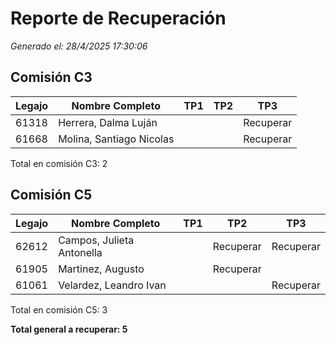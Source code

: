 # Reporte de Recuperación
*Generado el: 28/4/2025 17:30:06*

## Comisión C3

| Legajo | Nombre Completo                 | TP1       | TP2       | TP3       |
|--------|---------------------------------|-----------|-----------|-----------|
| 61318 | Herrera, Dalma Luján            |           |           | Recuperar |
| 61668 | Molina, Santiago Nicolas        |           |           | Recuperar |

Total en comisión C3: 2

## Comisión C5

| Legajo | Nombre Completo                 | TP1       | TP2       | TP3       |
|--------|---------------------------------|-----------|-----------|-----------|
| 62612 | Campos, Julieta Antonella       |           | Recuperar | Recuperar |
| 61905 | Martinez, Augusto               |           | Recuperar |           |
| 61061 | Velardez, Leandro Ivan          |           |           | Recuperar |

Total en comisión C5: 3

**Total general a recuperar: 5**
